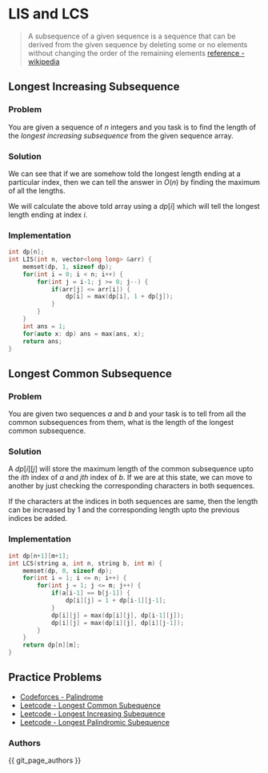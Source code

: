 # LIS and LCS

> A subsequence of a given sequence is a sequence that can be derived from the given sequence by deleting some or no elements without changing the order of the remaining elements [reference - wikipedia](https://en.wikipedia.org/wiki/Subsequence)

## Longest Increasing Subsequence

### Problem

You are given a sequence of $n$ integers and you task is to find the length of the *longest increasing subsequence* from the given sequence array.<br>

### Solution

We can see that if we are somehow told the longest length ending at a particular index, then we can tell the answer in $O(n)$ by finding the maximum of all the lengths.

We will calculate the above told array using a $dp[i]$ which will tell the longest length ending at index $i$.

### Implementation

```cpp
int dp[n];
int LIS(int n, vector<long long> &arr) {
    memset(dp, 1, sizeof dp);
    for(int i = 0; i < n; i++) {
        for(int j = i-1; j >= 0; j--) {
            if(arr[j] <= arr[i]) {
                dp[i] = max(dp[i], 1 + dp[j]);
            }
        }
    }
    int ans = 1;
    for(auto x: dp) ans = max(ans, x);
    return ans;
}
```

## Longest Common Subsequence

### Problem

You are given two sequences $a$ and $b$ and your task is to tell from all the common subsequences from them, what is the length of the longest common subsequence.

### Solution

A $dp[i][j]$ will store the maximum length of the common subsequence upto the $ith$ index of $a$ and $jth$ index of $b$. If we are at this state, we can move to another by just checking the corresponding characters in both sequences.

If the characters at the indices in both sequences are same, then the length can be increased by 1 and the corresponding length upto the previous indices be added.

### Implementation

```cpp
int dp[n+1][m+1];
int LCS(string a, int n, string b, int m) {
    memset(dp, 0, sizeof dp);
    for(int i = 1; i <= n; i++) {
        for(int j = 1; j <= m; j++) {
            if(a[i-1] == b[j-1]) {
                dp[i][j] = 1 + dp[i-1][j-1];
            }
            dp[i][j] = max(dp[i][j], dp[i-1][j]);
            dp[i][j] = max(dp[i][j], dp[i][j-1]);
        }
    }
    return dp[n][m];
}
```

## Practice Problems

- [Codeforces - Palindrome](https://codeforces.com/problemset/problem/335/B)
- [Leetcode - Longest Common Subequence](https://leetcode.com/problems/longest-common-subsequence/)
- [Leetcode - Longest Increasing Subequence](https://leetcode.com/problems/longest-increasing-subsequence/)
- [Leetcode - Longest Palindromic Subequence](https://leetcode.com/problems/longest-palindromic-subsequence/)

### Authors
{{ git_page_authors }}